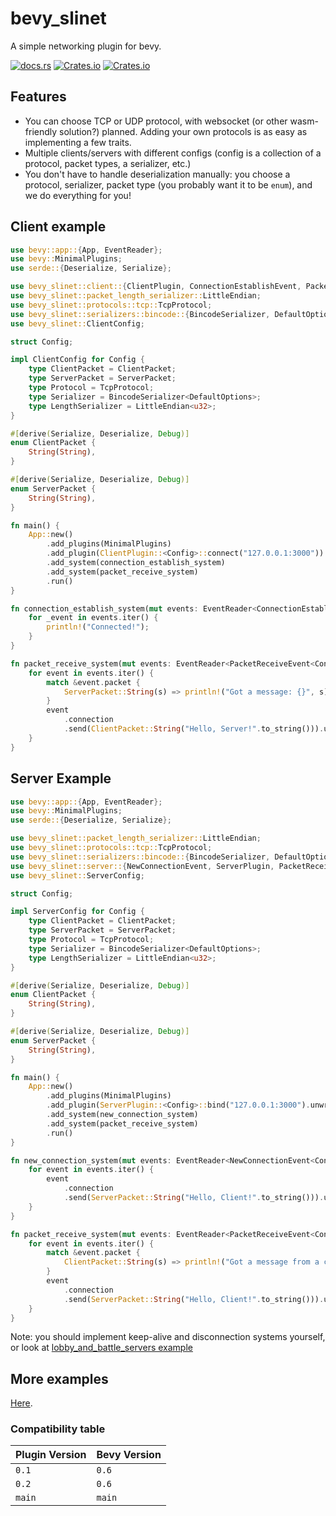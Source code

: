 # bevy_slinet
A simple networking plugin for bevy.

[![docs.rs](https://img.shields.io/docsrs/bevy_slinet)](https://docs.rs/bevy_slinet)
[![Crates.io](https://img.shields.io/crates/v/bevy_slinet)](https://crates.io/crates/bevy_slinet)
[![Crates.io](https://img.shields.io/crates/l/bevy_slinet)](https://github.com/Sliman4/bevy_slinet/tree/main/LICENSE)

## Features
- You can choose TCP or UDP protocol, with websocket (or other wasm-friendly solution?) planned. Adding your own protocols is as easy as implementing a few traits.
- Multiple clients/servers with different configs (config is a collection of a protocol, packet types, a serializer, etc.)
- You don't have to handle deserialization manually: you choose a protocol, serializer, packet type (you probably want it to be `enum`), and we do everything for you!


## Client example
```rust
use bevy::app::{App, EventReader};
use bevy::MinimalPlugins;
use serde::{Deserialize, Serialize};

use bevy_slinet::client::{ClientPlugin, ConnectionEstablishEvent, PacketReceiveEvent};
use bevy_slinet::packet_length_serializer::LittleEndian;
use bevy_slinet::protocols::tcp::TcpProtocol;
use bevy_slinet::serializers::bincode::{BincodeSerializer, DefaultOptions};
use bevy_slinet::ClientConfig;

struct Config;

impl ClientConfig for Config {
    type ClientPacket = ClientPacket;
    type ServerPacket = ServerPacket;
    type Protocol = TcpProtocol;
    type Serializer = BincodeSerializer<DefaultOptions>;
    type LengthSerializer = LittleEndian<u32>;
}

#[derive(Serialize, Deserialize, Debug)]
enum ClientPacket {
    String(String),
}

#[derive(Serialize, Deserialize, Debug)]
enum ServerPacket {
    String(String),
}

fn main() {
    App::new()
        .add_plugins(MinimalPlugins)
        .add_plugin(ClientPlugin::<Config>::connect("127.0.0.1:3000"))
        .add_system(connection_establish_system)
        .add_system(packet_receive_system)
        .run()
}

fn connection_establish_system(mut events: EventReader<ConnectionEstablishEvent<Config>>) {
    for _event in events.iter() {
        println!("Connected!");
    }
}

fn packet_receive_system(mut events: EventReader<PacketReceiveEvent<Config>>) {
    for event in events.iter() {
        match &event.packet {
            ServerPacket::String(s) => println!("Got a message: {}", s),
        }
        event
            .connection
            .send(ClientPacket::String("Hello, Server!".to_string())).unwrap();
    }
}
```

## Server Example

```rust
use bevy::app::{App, EventReader};
use bevy::MinimalPlugins;
use serde::{Deserialize, Serialize};

use bevy_slinet::packet_length_serializer::LittleEndian;
use bevy_slinet::protocols::tcp::TcpProtocol;
use bevy_slinet::serializers::bincode::{BincodeSerializer, DefaultOptions};
use bevy_slinet::server::{NewConnectionEvent, ServerPlugin, PacketReceiveEvent};
use bevy_slinet::ServerConfig;

struct Config;

impl ServerConfig for Config {
    type ClientPacket = ClientPacket;
    type ServerPacket = ServerPacket;
    type Protocol = TcpProtocol;
    type Serializer = BincodeSerializer<DefaultOptions>;
    type LengthSerializer = LittleEndian<u32>;
}

#[derive(Serialize, Deserialize, Debug)]
enum ClientPacket {
    String(String),
}

#[derive(Serialize, Deserialize, Debug)]
enum ServerPacket {
    String(String),
}

fn main() {
    App::new()
        .add_plugins(MinimalPlugins)
        .add_plugin(ServerPlugin::<Config>::bind("127.0.0.1:3000").unwrap())
        .add_system(new_connection_system)
        .add_system(packet_receive_system)
        .run()
}

fn new_connection_system(mut events: EventReader<NewConnectionEvent<Config>>) {
    for event in events.iter() {
        event
            .connection
            .send(ServerPacket::String("Hello, Client!".to_string())).unwrap();
    }
}

fn packet_receive_system(mut events: EventReader<PacketReceiveEvent<Config>>) {
    for event in events.iter() {
        match &event.packet {
            ClientPacket::String(s) => println!("Got a message from a client: {}", s),
        }
        event
            .connection
            .send(ServerPacket::String("Hello, Client!".to_string())).unwrap();
    }
}
```

Note: you should implement keep-alive and disconnection systems yourself, or look at [lobby_and_battle_servers example](examples/lobby_and_battle_servers.rs)

## More examples
[Here](https://github.com/Sliman4/bevy_slinet/tree/main/examples).

### Compatibility table
| Plugin Version | Bevy Version |
|----------------|--------------|
| `0.1`          | `0.6`        |
| `0.2`          | `0.6`        |
| `main`         | `main`       |